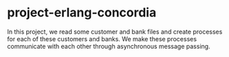# project-erlang-concordia

In this project, we read some customer and bank files and create processes for each of these customers and banks. We make these processes communicate with each other through asynchronous message passing.
